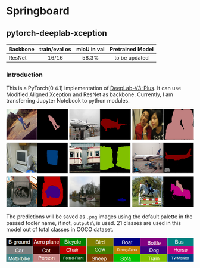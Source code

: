 # Springboard

## pytorch-deeplab-xception

| Backbone  | train/eval os  |mIoU in val |Pretrained Model|
| :-------- | :------------: |:---------: |:--------------:|
| ResNet    | 16/16          | 58.3%      | to be updated  |

### Introduction
This is a PyTorch(0.4.1) implementation of [DeepLab-V3-Plus](https://arxiv.org/pdf/1802.02611). It
can use Modified Aligned Xception and ResNet as backbone. Currently, I am transferring Jupyter Notebook to python modules.

![Results](doc/results.png)

The predictions will be saved as `.png` images using the default palette in the passed fodler name, if not, `outputs\` is used.
21 classes are used in this model out of total classes in COCO dataset.

![Colour_Scheme](doc/colour_scheme.png)